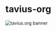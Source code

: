 # tavius-org

![tavius.org banner](https://github.com/Jachaplin/tavius-org/blob/master/public/images/tavius%20dot%20org%20edited.jpg)
